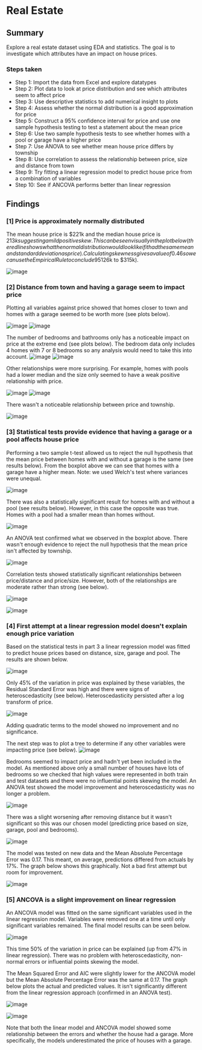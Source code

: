 # Real Estate

## Summary
Explore a real estate dataset using EDA and statistics. The goal is to investigate which attributes have an impact on house prices.

### Steps taken

- Step 1: Import the data from Excel and explore datatypes
- Step 2: Plot data to look at price distribution and see which attributes seem to affect price
- Step 3: Use descriptive statistics to add numerical insight to plots
- Step 4: Assess whether the normal distribution is a good approximation for price
- Step 5: Construct a 95% confidence interval for price and use one sample hypothesis testing to test a statement about the mean price
- Step 6: Use two sample hypothesis tests to see whether homes with a pool or garage have a higher price
- Step 7: Use ANOVA to see whether mean house price differs by township
- Step 8: Use correlation to assess the relationship between price, size and distance from town
- Step 9: Try fitting a linear regression model to predict house price from a combination of variables
- Step 10: See if ANCOVA performs better than linear regression 

## Findings

### [1] Price is approximately normally distributed
The mean house price is $221k and the median house price is $213k suggesting a mild positive skew. This can be seen visually in the plot below (the red line shows what the normal distribution would look like if it had the same mean and standard deviation as price). Calculating skewness gives a value of 0.46 so we can use the Empirical Rule to conclude 95% of prices will lie within two standard deviations of the mean ($126k to $315k).

![image](https://github.com/user-attachments/assets/8ebfea9e-3579-4f74-812f-b49b692a2607)

### [2] Distance from town and having a garage seem to impact price
Plotting all variables against price showed that homes closer to town and homes with a garage seemed to be worth more (see plots below). 

![image](https://github.com/user-attachments/assets/d1b17c77-ebb0-49fc-b68e-7ef9d56e372d)
![image](https://github.com/user-attachments/assets/c49c67d1-f36a-40e5-94f0-bb0069a73661)

The number of bedrooms and bathrooms only has a noticeable impact on price at the extreme end (see plots below). The bedroom data only includes 4 homes with 7 or 8 bedrooms so any analysis would need to take this into account.
![image](https://github.com/user-attachments/assets/93f80b06-bacb-453a-b742-5b707d5d4ac1)
![image](https://github.com/user-attachments/assets/4b376baf-9fc0-460d-8c28-dd94414bfc63)

Other relationships were more surprising. For example, homes with pools had a lower median and the size only seemed to have a weak positive relationship with price.

![image](https://github.com/user-attachments/assets/dc1b4205-732b-4139-a53b-fd1633a2b2ed)
![image](https://github.com/user-attachments/assets/86ccf4f1-2710-428e-a76f-f40ffe4195d4)

There wasn't a noticeable relationship between price and township. 

![image](https://github.com/user-attachments/assets/90a11ade-5883-4c2e-9621-daba2e214789)


### [3] Statistical tests provide evidence that having a garage or a pool affects house price
Performing a two sample t-test allowed us to reject the null hypothesis that the mean price between homes with and without a garage is the same (see results below). From the boxplot above we can see that homes with a garage have a higher mean. Note: we used Welch's test where variances were unequal. 

![image](https://github.com/user-attachments/assets/69d7fcd5-14af-4d88-a50e-709d5d63ddd6)

There was also a statistically significant result for homes with and without a pool (see results below). However, in this case the opposite was true. Homes with a pool had a smaller mean than homes without. 

![image](https://github.com/user-attachments/assets/04cb8275-d893-4ffd-87b5-270a2c0b177b)

An ANOVA test confirmed what we observed in the boxplot above. There wasn't enough evidence to reject the null hypothesis that the mean price isn't affected by township. 

![image](https://github.com/user-attachments/assets/284e3b4c-5886-4205-811f-000125a4053b)

Correlation tests showed statistically significant relationships between price/distance and price/size. However, both of the relationships are moderate rather than strong (see below).

![image](https://github.com/user-attachments/assets/2bf76d25-1689-4290-963b-766452affb3d)

![image](https://github.com/user-attachments/assets/4135a6b0-ff63-40f1-932e-8ef8af9a101c)


### [4] First attempt at a linear regression model doesn't explain enough price variation
Based on the statistical tests in part 3 a linear regression model was fitted to predict house prices based on distance, size, garage and pool. The results are shown below.

![image](https://github.com/user-attachments/assets/9adceda5-1090-43ba-9600-8c54e2596045)

Only 45% of the variation in price was explained by these variables, the Residual Standard Error was high and there were signs of heteroscedasticity (see below). Heteroscedasticity persisted after a log transform of price.

![image](https://github.com/user-attachments/assets/a1a330a6-bb3b-4afb-9c0b-89418fa64eef)

Adding quadratic terms to the model showed no improvement and no significance. 

The next step was to plot a tree to determine if any other variables were impacting price (see below).
![image](https://github.com/user-attachments/assets/4e2d680d-a5cc-45f7-8410-175b6ab92c91)

Bedrooms seemed to impact price and hadn't yet been included in the model. As mentioned above only a small number of houses have lots of bedrooms so we checked that high values were represented in both train and test datasets and there were no influential points skewing the model. An ANOVA test showed the model improvement and heteroscedasticity was no longer a problem. 

![image](https://github.com/user-attachments/assets/282342a5-d558-4fa0-ab07-27ca18614185)

There was a slight worsening after removing distance but it wasn't significant so this was our chosen model (predicting price based on size, garage, pool and bedrooms). 

![image](https://github.com/user-attachments/assets/2e8c273e-0d83-4d16-b2bf-528e3c2c3da3)

The model was tested on new data and the Mean Absolute Percentage Error was 0.17. This meant, on average, predictions differed from actuals by 17%. The graph below shows this graphically. Not a bad first attempt but room for improvement.

![image](https://github.com/user-attachments/assets/f8eb03eb-8dc5-454c-8f7b-f28afb4e6abe)

### [5] ANCOVA is a slight improvement on linear regression
An ANCOVA model was fitted on the same significant variables used in the linear regression model. Variables were removed one at a time until only significant variables remained. The final model results can be seen below. 

![image](https://github.com/user-attachments/assets/748b0fb0-ead3-4a41-8210-4b58444b3857)

This time 50% of the variation in price can be explained (up from 47% in linear regression). There was no problem with heteroscedasticity, non-normal errors or influential points skewing the model. 

The Mean Squared Error and AIC were slightly lower for the ANCOVA model but the Mean Absolute Percentage Error was the same at 0.17. The graph below plots the actual and predicted values. It isn't significantly different from the linear regression approach (confirmed in an ANOVA test). 

![image](https://github.com/user-attachments/assets/481a7366-56d3-4c3a-a542-2f4d9493e157)

![image](https://github.com/user-attachments/assets/c4ac1ecb-9275-407b-b46f-8d1090021f60)

Note that both the linear model and ANCOVA model showed some relationship between the errors and whether the house had a garage. More specifically, the models underestimated the price of houses with a garage. 




